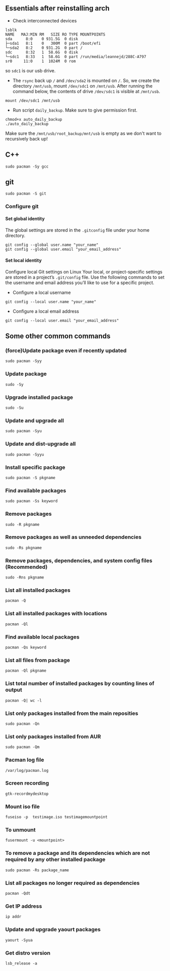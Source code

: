 ## Essentials  after reinstalling arch

 * Check interconnected devices

 ```shell
 lsblk                                                       
NAME   MAJ:MIN RM   SIZE RO TYPE MOUNTPOINTS
sda      8:0    0 931.5G  0 disk 
├─sda1   8:1    0   300M  0 part /boot/efi
└─sda2   8:2    0 931.2G  0 part /
sdc      8:32   1  58.6G  0 disk 
└─sdc1   8:33   1  58.6G  0 part /run/media/leannejd/288C-A797
sr0     11:0    1  1024M  0 rom  
 ```
so `sdc1` is our usb drive.

* The `rsync` back up `/` and `/dev/sda2` is mounted on `/`. So, we create the directory `/mnt/usb`, mount `/dev/sdc1` on `/mnt/usb`. After running the command below, the contents of drive `/dev/sdc1` is visible at `/mnt/usb`.

`mount /dev/sdc1 /mnt/usb`

* Run script `daily_backup`. Make sure to give permission first.

```shell
chmod+x auto_daily_backup
./auto_daily_backup
```
Make sure the `/mnt/usb/root_backup/mnt/usb` is empty as we don't want to recursively back up!

## C++

`sudo pacman -Sy gcc`

## git

`sudo pacman -S git`

### Configure git

#### Set global identity
The global settings are stored in the `.gitconfig` file under your home directory.
```
git config --global user.name "your_name"
git config --global user.email "your_email_address"
```
#### Set local identity

Configure local Git settings on Linux
Your local, or project-specific settings are stored in a project’s `.git/config` file. Use the following commands to set the username and email address you’ll like to use for a specific project.

* Configure a local username

`git config --local user.name "your_name"`

* Configure a local email address

`git config --local user.email "your_email_address"`

## Some other common commands

### (force)Update package even if recently updated
`sudo pacman -Syy`

### Update package
`sudo -Sy`

### Upgrade installed package
`sudo -Su`

### Update and upgrade all
`sudo pacman -Syu`

### Update and dist-upgrade all
`sudo pacman -Syyu`

### Install specific package
`sudo pacman -S pkgname`

### Find available packages
`sudo pacman -Ss keyword`

### Remove packages
`sudo -R pkgname`

### Remove packages as well as unneeded dependencies
`sudo -Rs pkgname`

### Remove packages, dependencies, and system config files (Recommended)
`sudo -Rns pkgname`

### List all installed packages
`pacman -Q`

### List all installed packages with locations
`pacman -Ql`

### Find available local packages
`pacman -Qs keyword`

### List all files from package
`pacman -Ql pkgname`

### List total number of installed packages by counting lines of output
`pacman -Q| wc -l`

### List only packages installed from the main reposities
`sudo pacman -Qn`

### List only packages installed from AUR
`sudo pacman -Qm`

### Pacman log file
`/var/log/pacman.log`

### Screen recording
`gtk-recordmydesktop`

### Mount iso file
`fuseiso -p  testimage.iso testimagemountpoint`

### To unmount
`fusermount -u <mountpoint>`

### To remove a package and its dependencies which are not required by any other installed package
`sudo pacman -Rs package_name`

### List all packages no longer required as dependencies
`pacman -Qdt`

### Get IP address
`ip addr`

### Update and upgrade yaourt packages
`yaourt -Syua`

### Get distro version
`lsb_release -a`
